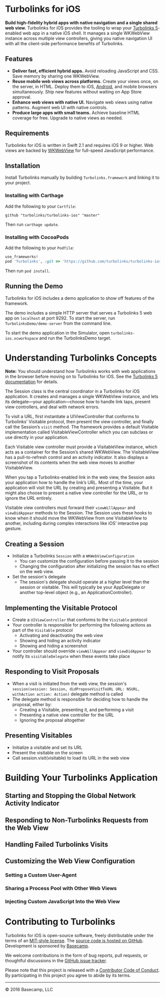 # Turbolinks for iOS

**Build high-fidelity hybrid apps with native navigation and a single shared web view.** Turbolinks for iOS provides the tooling to wrap your [Turbolinks 5](https://github.com/turbolinks/turbolinks)-enabled web app in a native iOS shell. It manages a single WKWebView instance across multiple view controllers, giving you native navigation UI with all the client-side performance benefits of Turbolinks.

## Features

- **Deliver fast, efficient hybrid apps.** Avoid reloading JavaScript and CSS. Save memory by sharing one WKWebView.
- **Reuse mobile web views across platforms.** Create your views once, on the server, in HTML. Deploy them to iOS, [Android](https://github.com/turbolinks/turbolinks-android), and mobile browsers simultaneously. Ship new features without waiting on App Store approval.
- **Enhance web views with native UI.** Navigate web views using native patterns. Augment web UI with native controls.
- **Produce large apps with small teams.** Achieve baseline HTML coverage for free. Upgrade to native views as needed.

## Requirements

Turbolinks for iOS is written in Swift 2.1 and requires iOS 9 or higher. Web views are backed by [WKWebView](https://developer.apple.com/library/ios/documentation/WebKit/Reference/WKWebView_Ref/) for full-speed JavaScript performance.

## Installation

Install Turbolinks manually by building `Turbolinks.framework` and linking it to your project.

### Installing with Carthage

Add the following to your `Cartfile`:

```
github "turbolinks/turbolinks-ios" "master"
```

Then run `carthage update`.

### Installing with CocoaPods

Add the following to your `Podfile`:

```ruby
use_frameworks!
pod 'Turbolinks', :git => 'https://github.com/turbolinks/turbolinks-ios.git'
```

Then run `pod install`.

## Running the Demo

Turbolinks for iOS includes a demo application to show off features of the framework.

The demo includes a simple HTTP server that serves a Turbolinks 5 web app on `localhost` at port 9292. To start the server, run `TurbolinksDemo/demo-server` from the command line.

To start the demo application in the Simulator, open `turbolinks-ios.xcworkspace` and run the TurbolinksDemo target.


# Understanding Turbolinks Concepts

**Note:** You should understand how Turbolinks works with web applications in the browser before moving on to Turbolinks for iOS. See the [Turbolinks 5 documentation](https://github.com/turbolinks/turbolinks) for details.

The Session class is the central coordinator in a Turbolinks for iOS application. It creates and manages a single WKWebView instance, and lets its delegate—your application—choose how to handle link taps, present view controllers, and deal with network errors.

To visit a URL, first instantiate a UIViewController that conforms to Turbolinks’ Visitable protocol, then present the view controller, and finally call the Session’s `visit` method. The framework provides a default Visitable implementation called VisitableViewController which you can subclass or use directly in your application.

Each Visitable view controller must provide a VisitableView instance, which acts as a container for the Session’s shared WKWebView. The VisitableView has a pull-to-refresh control and an activity indicator. It also displays a screenshot of its contents when the web view moves to another VisitableView.

When you tap a Turbolinks-enabled link in the web view, the Session asks your application how to handle the link’s URL. Most of the time, your application will visit the URL by creating and presenting a Visitable. But it might also choose to present a native view controller for the URL, or to ignore the URL entirely.

Visitable view controllers must forward their `viewWillAppear` and `viewDidAppear` methods to the Session. The Session uses these hooks to know when it should move the WKWebView from one VisitableView to another, including during complex interactions like iOS’ interactive pop gesture.

## Creating a Session

- Initialize a Turbolinks `Session` with a `WKWebViewConfiguration`
  - You can customize the configuration before passing it to the session
  - Changing the configuration after initializing the session has no effect on the web view.
- Set the session's delegate
  - The session's delegate should operate at a higher level than the session or visitable. This will typically be your AppDelegate or another top-level object (e.g., an ApplicationController).

## Implementing the Visitable Protocol

- Create a `UIViewController` that conforms to the `Visitable` protocol
- Your controller is responsible for performing the following actions as part of the `Visitable` protocol
  - Activating and deactivating the web view
  - Showing and hiding an activity indicator
  - Showing and hiding a screenshot
- Your controller should override `viewWillAppear` and `viewDidAppear` to notify its `visitableDelegate` when these events take place

## Responding to Visit Proposals

- When a visit is initiated from the web view, the session's `session(session: Session, didProposeVisitToURL URL: NSURL, withAction action: Action)` delegate method is called
- The delegate method is responsible for deciding how to handle the proposal, either by:
   - Creating a Visitable, presenting it, and performing a visit
   - Presenting a native view controller for the URL
   - Ignoring the proposal altogether

## Presenting Visitables

- Initialize a visitable and set its URL
- Present the visitable on the screen
- Call session.visit(visitable) to load its URL in the web view


# Building Your Turbolinks Application

## Starting and Stopping the Global Network Activity Indicator

## Responding to Non-Turbolinks Requests from the Web View

## Handling Failed Turbolinks Visits

## Customizing the Web View Configuration

### Setting a Custom User-Agent

### Sharing a Process Pool with Other Web Views

### Injecting Custom JavaScript Into the Web View


# Contributing to Turbolinks

Turbolinks for iOS is open-source software, freely distributable under the terms of an [MIT-style license](LICENSE). The [source code is hosted on GitHub](https://github.com/turbolinks/turbolinks-ios).
Development is sponsored by [Basecamp](https://basecamp.com/).

We welcome contributions in the form of bug reports, pull requests, or thoughtful discussions in the [GitHub issue tracker](https://github.com/turbolinks/turbolinks-ios/issues).

Please note that this project is released with a [Contributor Code of Conduct](CONDUCT.md). By participating in this project you agree to abide by its terms.

---

© 2016 Basecamp, LLC
